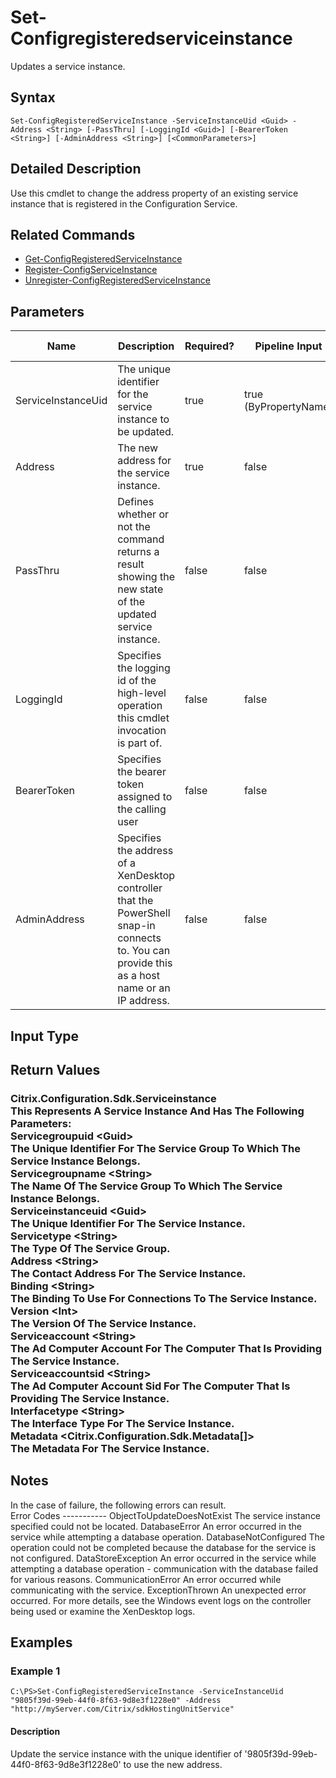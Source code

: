 ﻿
# Set-Configregisteredserviceinstance
Updates a service instance.
## Syntax
```
Set-ConfigRegisteredServiceInstance -ServiceInstanceUid <Guid> -Address <String> [-PassThru] [-LoggingId <Guid>] [-BearerToken <String>] [-AdminAddress <String>] [<CommonParameters>]
```
## Detailed Description
Use this cmdlet to change the address property of an existing service instance that is registered in the Configuration Service.


## Related Commands

* [Get-ConfigRegisteredServiceInstance](../Get-ConfigRegisteredServiceInstance/)
* [Register-ConfigServiceInstance](../Register-ConfigServiceInstance/)
* [Unregister-ConfigRegisteredServiceInstance](../Unregister-ConfigRegisteredServiceInstance/)
## Parameters
| Name   | Description | Required? | Pipeline Input | Default Value |
| --- | --- | --- | --- | --- |
| ServiceInstanceUid | The unique identifier for the service instance to be updated. | true | true (ByPropertyName) |  |
| Address | The new address for the service instance. | true | false |  |
| PassThru | Defines whether or not the command returns a result showing the new state of the updated service instance. | false | false | true |
| LoggingId | Specifies the logging id of the high-level operation this cmdlet invocation is part of. | false | false |  |
| BearerToken | Specifies the bearer token assigned to the calling user | false | false |  |
| AdminAddress | Specifies the address of a XenDesktop controller that the PowerShell snap-in connects to.  You can provide this as a host name or an IP address. | false | false | LocalHost. Once a value is provided by any cmdlet, this value becomes the default. |

## Input Type

### 

## Return Values

### Citrix.Configuration.Sdk.Serviceinstance<br>    This Represents A Service Instance And Has The Following Parameters:<br>    Servicegroupuid &lt;Guid&gt;<br>        The Unique Identifier For The Service Group To Which The Service Instance Belongs.<br>    Servicegroupname &lt;String&gt;<br>        The Name Of The Service Group To Which The Service Instance Belongs.<br>    Serviceinstanceuid &lt;Guid&gt;<br>        The Unique Identifier For The Service Instance.<br>    Servicetype &lt;String&gt;<br>        The Type Of The Service Group.<br>    Address &lt;String&gt;<br>        The Contact Address For The Service Instance.<br>    Binding &lt;String&gt;<br>        The Binding To Use For Connections To The Service Instance.<br>    Version &lt;Int&gt;<br>        The Version Of The Service Instance.<br>    Serviceaccount &lt;String&gt;<br>        The Ad Computer Account For The Computer That Is Providing The Service Instance.<br>    Serviceaccountsid &lt;String&gt;<br>        The Ad Computer Account Sid For The Computer That Is Providing The Service Instance.<br>    Interfacetype &lt;String&gt;<br>        The Interface Type For The Service Instance.<br>    Metadata &lt;Citrix.Configuration.Sdk.Metadata\[\]&gt;<br>        The Metadata For The Service Instance.

## Notes
In the case of failure, the following errors can result.<br>    Error Codes ----------- ObjectToUpdateDoesNotExist The service instance specified could not be located. DatabaseError An error occurred in the service while attempting a database operation. DatabaseNotConfigured The operation could not be completed because the database for the service is not configured. DataStoreException An error occurred in the service while attempting a database operation - communication with the database failed for various reasons. CommunicationError An error occurred while communicating with the service. ExceptionThrown An unexpected error occurred.  For more details, see the Windows event logs on the controller being used or examine the XenDesktop logs.
## Examples

### Example 1
```
C:\PS>Set-ConfigRegisteredServiceInstance -ServiceInstanceUid "9805f39d-99eb-44f0-8f63-9d8e3f1228e0" -Address "http://myServer.com/Citrix/sdkHostingUnitService"
```
#### Description
Update the service instance with the unique identifier of '9805f39d-99eb-44f0-8f63-9d8e3f1228e0' to use the new address.
